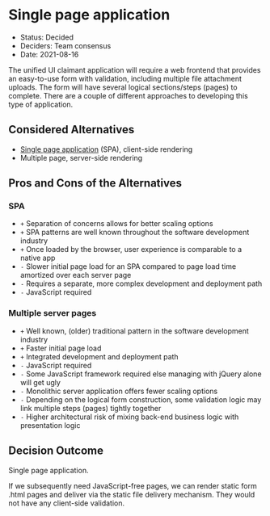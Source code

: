 # Single page application

* Status: Decided
* Deciders: Team consensus
* Date: 2021-08-16

The unified UI claimant application will require a web frontend that provides an easy-to-use form with validation, including multiple file attachment uploads.
The form will have several logical sections/steps (pages) to complete. There are a couple of different approaches to developing this type of application.

## Considered Alternatives

* [Single page application](https://en.wikipedia.org/wiki/Single-page_application) (SPA), client-side rendering
* Multiple page, server-side rendering

## Pros and Cons of the Alternatives

### SPA

* `+` Separation of concerns allows for better scaling options
* `+` SPA patterns are well known throughout the software development industry
* `+` Once loaded by the browser, user experience is comparable to a native app
* `-` Slower initial page load for an SPA compared to page load time amortized over each server page
* `-` Requires a separate, more complex development and deployment path
* `-` JavaScript required

### Multiple server pages

* `+` Well known, (older) traditional pattern in the software development industry
* `+` Faster initial page load
* `+` Integrated development and deployment path
* `-` JavaScript required
* `-` Some JavaScript framework required else managing with jQuery alone will get ugly
* `-` Monolithic server application offers fewer scaling options
* `-` Depending on the logical form construction, some validation logic may link multiple steps (pages) tightly together
* `-` Higher architectural risk of mixing back-end business logic with presentation logic

## Decision Outcome

Single page application.

If we subsequently need JavaScript-free pages, we can render static form .html pages and deliver via the static file delivery mechanism.
They would not have any client-side validation.
